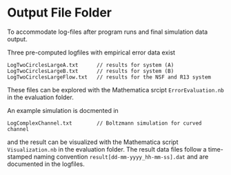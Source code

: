 # Output File Folder

To accommodate log-files after program runs and final simulation data output.

Three pre-computed logfiles with empirical error data exist

    LogTwoCirclesLargeA.txt      // results for system (A)
    LogTwoCirclesLargeB.txt      // results for system (B)
    LogTwoCirclesLargeFlow.txt   // results for the NSF and R13 system
 
These files can be explored with the Mathematica srcipt `ErrorEvaluation.nb` in
the evaluation folder.

An example simulation is docmented in

    LogComplexChannel.txt        // Boltzmann simulation for curved channel

and the result can be visualized with the Mathematica script `Visualization.nb` 
in the evaluation folder. The result data files follow a time-stamped 
naming convention `result[dd-mm-yyyy_hh-mm-ss].dat` and are documented
in the logfiles.
